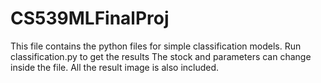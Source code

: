# CS539MLFinalProj

This file contains the python files for simple classification models.
Run classification.py to get the results
The stock and parameters can change inside the file.
All the result image is also included.
